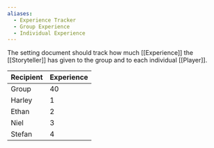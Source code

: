 ```yaml
---
aliases:
  - Experience Tracker
  - Group Experience
  - Individual Experience
---
```

The setting document should track how much [[Experience]] the [[Storyteller]] has given to the group and to each individual [[Player]].

| Recipient | Experience |
| ---- | ---- |
| Group | 40 |
| Harley | 1 |
| Ethan | 2 |
| Niel | 3 |
| Stefan | 4 |
